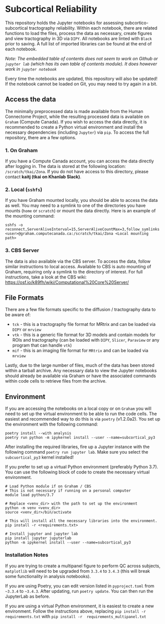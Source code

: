 # Subcortical Reliability 

This repository holds the Jupyter notebooks for assessing subcortico-subcortical tractography reliability.
Within each notebook, there are related functions to load the files, process the data as necessary, 
create figures and view tractography in 3D via `DIPY`.  All notebooks are linted with `Black` prior
to saving. A full list of imported libraries can be found at the end of each notebook. 

_Note: The embedded table of contents does not seem to work on Github or `jupyter lab` (which
has its own table of contents module). It does however work in `jupyter notebook`_

Every time the notebooks are updated, this repository will also be updated! If the notebook cannot 
be loaded on Git, you may need to try again in a bit.

## Access the data

The minimally preprocessed data is made available from the Human Connectome Project, while the resulting 
processed data is available on `Graham` (Compute Canada). If you wish to access the data directly, it is
recommended to create a Python virtual environment and install the necessary dependencies
(including `Jupyter`) via `pip`. To access the full repository, there are a few options.

### 1. On Graham
If you have a Compute Canada account, you can access the data directly after logging
in. The data is stored at the following location: `/scratch/tkai/Zona`. If you do
not have access to this directory, please contact **kaitj (tkai on Khanlab Slack)**.

### 2. Local (`sshfs`)
If you have Graham mounted locally, you should be able to access the data as well. You may need to
a symlink to one of the directories you have mounts (`home` or `scratch`) or mount
the data directly. Here is an example of the mounting command:

```sshfs -o reconnect,ServerAliveInterval=15,ServerAliveCountMax=3,follow_symlinks <user>@graham.computecanada.ca:/scratch/tkai/Zona <Local mounting path>```

### 3. CBS Server
The data is also available via the CBS server. To access the data, follow similar instructions to 
local access. Available to CBS is auto mounting of Graham, requiring only a symlink
to the directory of interest. For full instructions, take a look at the CBS wiki:
https://osf.io/k89fh/wiki/Computational%20Core%20Server/

## File Formats

There are a few file formats specific to the diffusion / tractography data to be aware of:
* `tck` - this is a tractography file format for MRtrix and can be loaded via `DIPY` or `mrview`
* `vtk` - this is a generic file format for 3D models and contain models for ROIs and tractography
(can be loaded with `DIPY`, `Slicer`, `Paraview` or any program that can handle `vtk`)
* `mif` - this is an imaging file format for `MRtrix` and can be loaded via `mrview`

Lastly, due to the large number of files, much of the data has been stored within a tarball 
archive. Any necessary data to view the Jupyter notebooks should already be available
via Graham or have the associated commands within code cells to retrieve files from the archive.

## Environment

If you are accessing the notebooks on a local copy or on `Graham` you will need to set up the 
virtual environment to be able to run the code cells. The easiest and recommended way to do this
is via `poetry` (v1.2.0a2). You set up the environment with the following command:

```
poetry install --with analysis
poetry run python -m ipykernel install --user --name=subcortical_py3
```

After installing the required libraries, fire up a Jupyter instance with the following command
`poetry run jupyter lab`. Make sure you select the `subcuortical_py3` kernel installed!

If you prefer to set up a virtual Python environment (preferably Python 3.7). 
You can use the following block of code to create the necessary virtual environment.

```
# Load Python module if on Graham / CBS
# This is not necessary if running on a personal computer
module load python/3.7

# Replace <venv_dir> with the path to set up the environment
python -m venv <venv_dir> 
source <venv_dir>/bin/activate

# This will install all the necessary libraries into the environment.
pip install -r <requirements.txt>

# Install jupyter and jupyter lab 
pip install jupyter jupyterlab
python -m ipykernel install --user --name=subcortical_py3
```

### Installation Notes
If you are trying to create a multipanel figure to perform QC across subjects,
`matplotlib` will need to be upgraded from `3.3.4` to `3.4.3` (this will break some functionality in
analysis notebooks).

If you are using Poetry, you can edit version listed in `pyproject.toml` from `~3.3.4` to `~3.4.3`. 
After updating, run `poetry update`. You can then run the JupyterLab as before.

If you are using a virtual Python environment, it is easiest to create a new environment. Follow the
instructions above, replacing `pip install -r requirements.txt` with 
`pip install -r  requirements_multipanel.txt`
